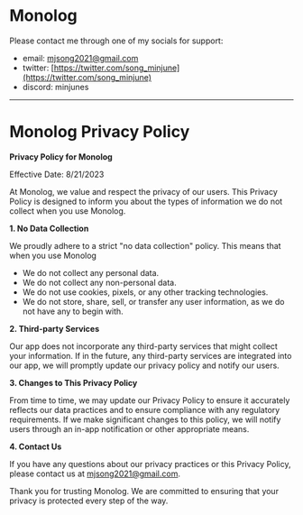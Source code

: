 # Monolog

Please contact me through one of my socials for support:
- email: mjsong2021@gmail.com
- twitter: [https://twitter.com/song_minjune](https://twitter.com/song_minjune)
- discord: minjunes

---

# Monolog Privacy Policy

**Privacy Policy for Monolog**

Effective Date: 8/21/2023

At Monolog, we value and respect the privacy of our users. This Privacy Policy is designed to inform you about the types of information we do not collect when you use Monolog.

**1. No Data Collection**

We proudly adhere to a strict "no data collection" policy. This means that when you use Monolog

- We do not collect any personal data.
- We do not collect any non-personal data.
- We do not use cookies, pixels, or any other tracking technologies.
- We do not store, share, sell, or transfer any user information, as we do not have any to begin with.

**2. Third-party Services**

Our app does not incorporate any third-party services that might collect your information. If in the future, any third-party services are integrated into our app, we will promptly update our privacy policy and notify our users.

**3. Changes to This Privacy Policy**

From time to time, we may update our Privacy Policy to ensure it accurately reflects our data practices and to ensure compliance with any regulatory requirements. If we make significant changes to this policy, we will notify users through an in-app notification or other appropriate means.

**4. Contact Us**

If you have any questions about our privacy practices or this Privacy Policy, please contact us at mjsong2021@gmail.com.

Thank you for trusting Monolog. We are committed to ensuring that your privacy is protected every step of the way.
